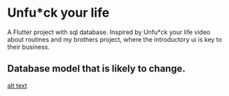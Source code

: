 # Unfu*ck your life

A Flutter project with sql database. Inspired by Unfu*ck your life video about routines and my brothers project,
where the introductory ui is key to their business.
## Database model that is likely to change.
[alt text](https://github.com/JanKubesIsBest/Todo-app/blob/main/lib/model/database/model_diagram/model_diagram.png?raw=true)